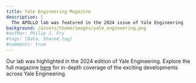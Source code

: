 ```yaml
---
title: Yale Engineering Magazine
description: |
  The APOLLO lab was featured in the 2024 issue of Yale Engineering
background: /assets/theme/images/yale_engineering.png
#author: Philip J. Fry
#tags: [Data, Shared tag]
#comments: true
---
```

Our lab was highlighted in the 2024 edition of Yale Engineering. Explore the full magazine [here](https://yaleseas.com/magazine/2024/) for in-depth coverage of the exciting developments across Yale Engineering.  
